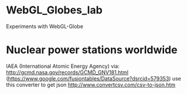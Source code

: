 WebGL_Globes_lab
================

Experiments with WebGL-Globe


# Nuclear power stations worldwide
IAEA (International Atomic Energy Agency) via: http://gcmd.nasa.gov/records/GCMD_GNV181.html
(https://www.google.com/fusiontables/DataSource?dsrcid=579353)
use this converter to get json
http://www.convertcsv.com/csv-to-json.htm


